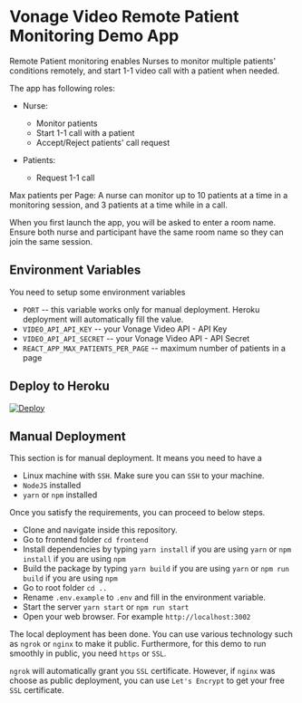 # Vonage Video Remote Patient Monitoring Demo App

Remote Patient monitoring enables Nurses to monitor multiple patients' conditions remotely, and start 1-1 video call with a patient when needed.

The app has following roles:
- Nurse:
    - Monitor patients
    - Start 1-1 call with a patient
    - Accept/Reject patients' call request

- Patients:
    - Request 1-1 call

Max patients per Page:
A nurse can monitor up to 10 patients at a time in a monitoring session, and 3 patients at a time while in a call.

When you first launch the app, you will be asked to enter a room name. Ensure both nurse and participant have the same room name so they can join the same session.


## Environment Variables
You need to setup some environment variables 

  - `PORT` -- this variable works only for manual deployment. Heroku deployment will automatically fill the value.
  - `VIDEO_API_API_KEY` -- your Vonage Video API - API Key
  - `VIDEO_API_API_SECRET` -- your Vonage Video API - API Secret
  - `REACT_APP_MAX_PATIENTS_PER_PAGE` -- maximum number of patients in a page


## Deploy to Heroku
[![Deploy](https://www.herokucdn.com/deploy/button.svg)](https://heroku.com/deploy?template=https://github.com/nexmo-se/remote-patient-monitoring)

## Manual Deployment
This section is for manual deployment. It means you need to have a 
  
  - Linux machine with `SSH`. Make sure you can `SSH` to your machine.
  - `NodeJS` installed
  - `yarn` or `npm` installed

Once you satisfy the requirements, you can proceed to below steps.
  
  - Clone and navigate inside this repository.
  - Go to frontend folder `cd frontend`
  - Install dependencies by typing `yarn install` if you are using `yarn` or `npm install` if you are using `npm`
  - Build the package by typing `yarn build` if you are using `yarn` or `npm run build` if you are using `npm`
  - Go to root folder `cd ..`
  - Rename `.env.example` to `.env` and fill in the environment variable.
  - Start the server `yarn start` or `npm run start`
  - Open your web browser. For example `http://localhost:3002`

The local deployment has been done. You can use various technology such as `ngrok` or `nginx` to make it public. Furthermore, for this demo to run smoothly in public, you need `https` or `SSL`. 

`ngrok` will automatically grant you `SSL` certificate. However, if `nginx` was choose as public deployment, you can use `Let's Encrypt` to get your free `SSL` certificate.
